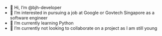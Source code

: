 - 👋 Hi, I’m @bjh-developer
- 👀 I’m interested in pursuing a job at Google or Govtech Singapore as a software engineer
- 🌱 I’m currently learning Python
- 💞️ I’m currently not looking to collaborate on a project as I am still young

<!---
bjh-developer/bjh-developer is a ✨ special ✨ repository because its `README.md` (this file) appears on your GitHub profile.
You can click the Preview link to take a look at your changes.
--->
